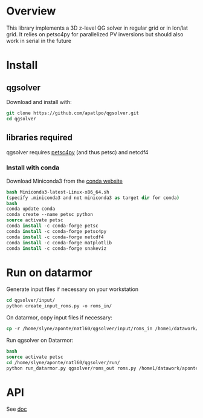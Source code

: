 # Overview

This library implements a 3D z-level QG solver in regular grid or in lon/lat 
grid.
It relies on petsc4py for parallelized PV inversions but should also work in serial
in the future


# Install

## qgsolver

Download and install with:
```csh
git clone https://github.com/apatlpo/qgsolver.git
cd qgsolver
```

## libraries required

qgsolver requires [petsc4py](https://bitbucket.org/petsc/petsc4py) (and thus petsc) and netcdf4

### Install with conda 

Download Miniconda3 from the [conda website](https://conda.io/miniconda.html)
```csh
bash Miniconda3-latest-Linux-x86_64.sh
(specify .miniconda3 and not miniconda3 as target dir for conda)
bash
conda update conda
conda create --name petsc python
source activate petsc
conda install -c conda-forge petsc
conda install -c conda-forge petsc4py
conda install -c conda-forge netcdf4
conda install -c conda-forge matplotlib
conda install -c conda-forge snakeviz
```

# Run on datarmor

Generate input files if necessary on your workstation
```csh
cd qgsolver/input/
python create_input_roms.py -o roms_in/
```

On datarmor, copy input files if necessary:
```csh
cp -r /home/slyne/aponte/natl60/qgsolver/input/roms_in /home1/datawork/aponte/qgsolver/
```

Run qgsolver on Datarmor:
```csh
bash
source activate petsc
cd /home/slyne/aponte/natl60/qgsolver/run/
python run_datarmor.py qgsolver/roms_out roms.py /home1/datawork/aponte/qgsolver/roms_in/
```

# API

See [doc](http://qgsolver-doc.readthedocs.io/en/latest/)

